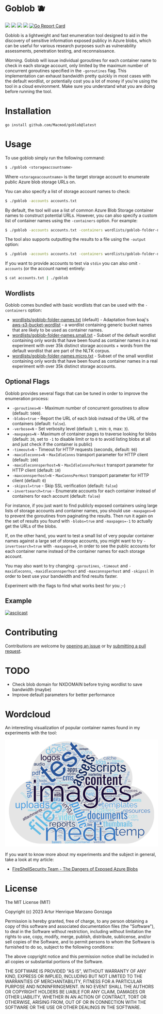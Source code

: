 # Goblob 🫐

![](https://img.shields.io/github/go-mod/go-version/Macmod/goblob) ![](https://img.shields.io/github/languages/code-size/Macmod/goblob) ![](https://img.shields.io/github/license/Macmod/goblob) ![](https://img.shields.io/github/actions/workflow/status/Macmod/goblob/release.yml) [![Go Report Card](https://goreportcard.com/badge/github.com/Macmod/goblob)](https://goreportcard.com/report/github.com/Macmod/goblob)

Goblob is a lightweight and fast enumeration tool designed to aid in the discovery of sensitive information exposed publicy in Azure blobs, which can be useful for various research purposes such as vulnerability assessments, penetration testing, and reconnaissance.

*Warning*. Goblob will issue individual goroutines for each container name to check in each storage account, only limited by the maximum number of concurrent goroutines specified in the `-goroutines` flag. This implementation can exhaust bandwidth pretty quickly in most cases with the default wordlist, or potentially cost you a lot of money if you're using the tool in a cloud environment. Make sure you understand what you are doing before running the tool.

# Installation
`go install github.com/Macmod/goblob@latest`

# Usage

To use goblob simply run the following command:

```bash
$ ./goblob <storageaccountname>
```

Where `<storageaccountname>` is the target storage account to enumerate public Azure blob storage URLs on.

You can also specify a list of storage account names to check:
```bash
$ ./goblob -accounts accounts.txt
```

By default, the tool will use a list of common Azure Blob Storage container names to construct potential URLs. However, you can also specify a custom list of container names using the `-containers` option. For example:

```bash
$ ./goblob -accounts accounts.txt -containers wordlists/goblob-folder-names.txt
```

The tool also supports outputting the results to a file using the `-output` option:
```bash
$ ./goblob -accounts accounts.txt -containers wordlists/goblob-folder-names.txt -output results.txt
```

If you want to provide accounts to test via `stdin` you can also omit `-accounts` (or the account name) entirely:

```bash
$ cat accounts.txt | ./goblob
```

## Wordlists

Goblob comes bundled with basic wordlists that can be used with the `-containers` option:

- [wordlists/goblob-folder-names.txt](wordlists/goblob-folder-names.txt) (default) - Adaptation from koaj's [aws-s3-bucket-wordlist](https://github.com/koaj/aws-s3-bucket-wordlist/blob/master/list.txt) - a wordlist containing generic bucket names that are likely to be used as container names.
- [wordlists/goblob-folder-names.small.txt](wordlists/goblob-folder-names.small.txt) - Subset of the default wordlist containing only words that have been found as container names in a real experiment with over 35k distinct storage accounts + words from the default wordlist that are part of the NLTK corpus.
- [wordlists/goblob-folder-names.micro.txt](wordlists/goblob-folder-names.micro.txt) - Subset of the small wordlist containing only words that have been found as container names in a real experiment with over 35k distinct storage accounts.

## Optional Flags

Goblob provides several flags that can be tuned in order to improve the enumeration process:

- `-goroutines=N` - Maximum number of concurrent goroutines to allow (default: `5000`).
- `-blobs=true` - Report the URL of each blob instead of the URL of the containers (default: `false`).
- `-verbose=N` - Set verbosity level (default: `1`, min: `0`, max: `3`).
- `-maxpages=N` - Maximum of container pages to traverse looking for blobs (default: `20`, set to `-1` to disable limit or to `0` to avoid listing blobs at all and just check if the container is public)
- `-timeout=N` - Timeout for HTTP requests (seconds, default: `90`)
- `-maxidleconns=N` - `MaxIdleConns` transport parameter for HTTP client (default: `100`)
- `-maxidleconnsperhost=N` - `MaxIdleConnsPerHost` transport parameter for HTTP client (default: `10`)
- `-maxconnsperhost=N` - `MaxConnsPerHost` transport parameter for HTTP client (default: `0`)
- `-skipssl=true` - Skip SSL verification (default: `false`)
- `-invertsearch=true` - Enumerate accounts for each container instead of containers for each account (default: `false`)

For instance, if you just want to find publicly exposed containers using large lists of storage accounts and container names, you should use `-maxpages=0` to prevent the goroutines from paginating the results. Then run it again on the set of results you found with `-blobs=true` and `-maxpages=-1` to actually get the URLs of the blobs.

If, on the other hand, you want to test a small list of very popular container names against a large set of storage accounts, you might want to try `-invertsearch=true` with `-maxpages=0`, in order to see the public accounts for each container name instead of the container names for each storage account.

You may also want to try changing `-goroutines`, `-timeout` and `-maxidleconns`, `-maxidleconnsperhost` and `-maxconnsperhost` and `-skipssl` in order to best use your bandwidth and find results faster.

Experiment with the flags to find what works best for you ;-)

## Example

[![asciicast](https://asciinema.org/a/568038.svg)](https://asciinema.org/a/568038)

# Contributing
Contributions are welcome by [opening an issue](https://github.com/Macmod/goblob/issues/new) or by [submitting a pull request](https://github.com/Macmod/goblob/pulls).

# TODO
* Check blob domain for NXDOMAIN before trying wordlist to save bandwidth (maybe)
* Improve default parameters for better performance

# Wordcloud

An interesting visualization of popular container names found in my experiments with the tool:

![wordcloud.png](wordcloud.png)

If you want to know more about my experiments and the subject in general, take a look at my article:

* [FireShellSecurity Team - The Dangers of Exposed Azure Blobs](https://fireshellsecurity.team/dangers-of-exposed-blobs/)

# License
The MIT License (MIT)

Copyright (c) 2023 Artur Henrique Marzano Gonzaga

Permission is hereby granted, free of charge, to any person
obtaining a copy of this software and associated documentation
files (the "Software"), to deal in the Software without
restriction, including without limitation the rights to use,
copy, modify, merge, publish, distribute, sublicense, and/or sell
copies of the Software, and to permit persons to whom the
Software is furnished to do so, subject to the following
conditions:

The above copyright notice and this permission notice shall be
included in all copies or substantial portions of the Software.

THE SOFTWARE IS PROVIDED "AS IS", WITHOUT WARRANTY OF ANY KIND,
EXPRESS OR IMPLIED, INCLUDING BUT NOT LIMITED TO THE WARRANTIES
OF MERCHANTABILITY, FITNESS FOR A PARTICULAR PURPOSE AND
NONINFRINGEMENT. IN NO EVENT SHALL THE AUTHORS OR COPYRIGHT
HOLDERS BE LIABLE FOR ANY CLAIM, DAMAGES OR OTHER LIABILITY,
WHETHER IN AN ACTION OF CONTRACT, TORT OR OTHERWISE, ARISING
FROM, OUT OF OR IN CONNECTION WITH THE SOFTWARE OR THE USE OR
OTHER DEALINGS IN THE SOFTWARE.


